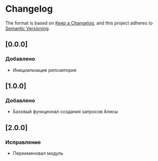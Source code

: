 # Changelog

The format is based on [Keep a Changelog](https://keepachangelog.com/en/1.0.0/),
and this project adheres to [Semantic Versioning](https://semver.org/spec/v2.0.0.html).

## [0.0.0]

### Добавлено
- Инициализация репозитория

## [1.0.0]

### Добавлено
- Базовый функционал создания запросов Алисы

## [2.0.0]

### Исправление
- Переименовал модуль